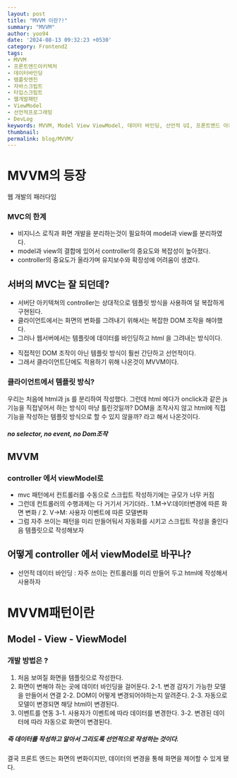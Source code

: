```yaml
---
layout: post
title: "MVVM 이란?!"
summary: "MVVM"
author: yoo94
date: '2024-08-13 09:32:23 +0530'
category: Frontend2
tags:
- MVVM
- 프론트엔드아키텍처
- 데이터바인딩
- 템플릿엔진
- 자바스크립트
- 타입스크립트
- 웹개발패턴
- ViewModel
- 선언적프로그래밍
- DevLog
keywords: MVVM, Model View ViewModel, 데이터 바인딩, 선언적 UI, 프론트엔드 아키텍처, 템플릿 방식, DOM 조작 최소화, ViewModel 역할, MVC 한계, 클라이언트 구조 설계, 자동 화면 갱신, 이벤트 연동, 상태 기반 렌더링
thumbnail: 
permalink: blog/MVVM/
---
```


# MVVM의 등장

웹 개발의 패러다임

### MVC의 한계
- 비지니스 로직과 화면 개발을 분리하는것이 필요하여 model과 view를 분리하였다.
- model과 view의 결합에 있어서 controller의 중요도와 복잡성이 높아졌다.
- controller의 중요도가 올라가며 유지보수와 확장성에 어려움이 생겼다.

## 서버의 MVC는 잘 되던데?
- 서버단 아키텍쳐의 controller는 상대적으로 템플릿 방식을 사용하여 덜 복잡하게 구현된다.
- 클라이언트에서는 화면의 변화를 그려내기 위해서는 복잡한 DOM 조작을 해야했다.
- 그러나 웹서버에서는 템플릿에 데이터를 바인딩하고 html 을 그려내는 방식이다.
* 직접적인 DOM 조작이 아닌 템플릿 방식이 훨씬 간단하고 선언적이다.
* 그래서 클라이언트단에도 적용하기 위해 나온것이 MVVM이다.

### 클라이언트에서 템플릿 방식?

우리는 처음에 html과 js 를 분리하여 작성했다.
그런데 html 에다가 onclick과 같은 js기능을 직접넣어서 하는 방식이
마냥 틀린것일까? DOM을 조작사지 않고 html에 직접 기능을 작성하는 템플릿 방식으로 할 수 있지 않을까?
라고 해서 나온것이다.
##### no selector, no event, no Dom조작

## MVVM
### controller 에서 viewModel로

- mvc 패턴에서 컨트롤러를 수동으로 스크립트 작성하기에는 규모가 너무 커짐
- 그런데 컨트롤러의 수행과제는 다 거기서 거기더라.. 
1.M->V:데이터변경에 따른 화면 변화 / 2. V->M: 사용자 이벤트에 따른 모델변화
- 그럼 자주 쓰이는 패턴을 미리 만들어둬서 자동화를 시키고 스크립트 작성을 줄인다음 템플릿으로 작성해보자

## 어떻게 controller 에서 viewModel로 바꾸나?

- 선언적 데이터 바인딩 : 자주 쓰이는 컨트롤러를 미리 만들어 두고 html에 작성해서 사용하자

# MVVM패턴이란
## Model - View - ViewModel

### 개발 방법은 ?

1. 처음 보여질 화면을 템플릿으로 작성한다.
2. 화면이 변해야 하는 곳에 데이터 바인딩을 걸어둔다.
2-1. 변경 감자기 가능한 모델을 만들어서 연결
2-2. DOM이 어떻게 변경되어야하는지 알려준다.
2-3. 자동으로 모델이 변경되면 해당 html이 변경된다.
3. 이벤트를 연동
3-1. 사용자가 이벤트에 따라 데이터를 변경한다.
3-2. 변경된 데이터에 따라 자동으로 화면이 변경된다.

##### 즉 데이터를 작성하고 알아서 그리도록 선언적으로 작성하는 것이다.

결국 프론트 엔드는 화면의 변화이지만, 데이터의 변경을 통해 화면을 제어할 수 있게 됐다.
